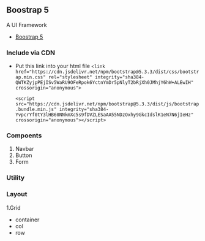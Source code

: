 ## Boostrap 5

A UI Framework

- [Boostrap 5](https://getbootstrap.com/)

### Include via CDN

- Put this link into your html file
  `<link href="https://cdn.jsdelivr.net/npm/bootstrap@5.3.3/dist/css/bootstrap.min.css" rel="stylesheet" integrity="sha384-QWTKZyjpPEjISv5WaRU9OFeRpok6YctnYmDr5pNlyT2bRjXh0JMhjY6hW+ALEwIH" crossorigin="anonymous">`

  `<script
src="https://cdn.jsdelivr.net/npm/bootstrap@5.3.3/dist/js/bootstrap.bundle.min.js"
integrity="sha384-YvpcrYf0tY3lHB60NNkmXc5s9fDVZLESaAA55NDzOxhy9GkcIdslK1eN7N6jIeHz"
crossorigin="anonymous"></script>`

### Compoents

1. Navbar
2. Button
3. Form

### Utility

### Layout

1.Grid

- container
- col
- row
